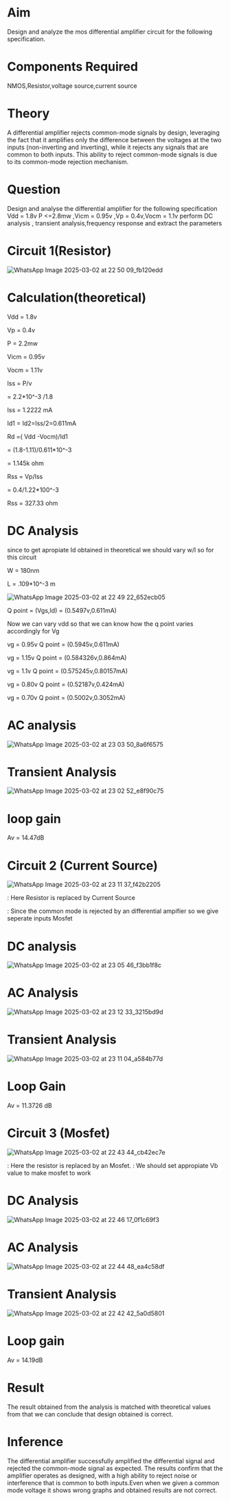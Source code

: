 
# Aim
  Design and analyze the mos differential amplifier circuit for the following specification.
# Components Required
  NMOS,Resistor,voltage source,current source
# Theory
  A differential amplifier rejects common-mode signals by design, leveraging the fact that it amplifies only the difference between the voltages at the two inputs (non-inverting and inverting), while it rejects any signals that are common to both inputs. This ability to reject common-mode signals is due to its common-mode rejection mechanism. 
# Question
  Design and analyse the differential amplifier for the following specification Vdd = 1.8v P <=2.8mw ,Vicm = 0.95v ,Vp = 0.4v,Vocm = 1.1v perform DC analysis , transient analysis,frequency response and extract the parameters 
# Circuit 1(Resistor)
![WhatsApp Image 2025-03-02 at 22 50 09_fb120edd](https://github.com/user-attachments/assets/8c4b758e-f0c6-4ee9-9d65-1365b5a0e593)
# Calculation(theoretical)
  Vdd = 1.8v

  Vp = 0.4v

  P = 2.2mw

  Vicm = 0.95v
  
  Vocm = 1.11v
  
  Iss = P/v
  
   = 2.2*10^-3 /1.8
   
  Iss = 1.2222 mA
  
Id1 = Id2=Iss/2=0.611mA

Rd =( Vdd -Vocm)/Id1

   = (1.8-1.11)/0.611*10^-3
   
   = 1.145k ohm
   
   Rss = Vp/Iss
   
  = 0.4/1.22*100^-3

Rss = 327.33 ohm

# DC Analysis
  since to get apropiate Id obtained in theoretical we should vary w/l
  so for this circuit
  
   W = 180nm
    
   L = .109*10^-3 m
   
   
![WhatsApp Image 2025-03-02 at 22 49 22_652ecb05](https://github.com/user-attachments/assets/42f119bd-2ca4-4ca5-8060-1b5a8d8fcc1c)



Q point = (Vgs,Id) = (0.5497v,0.611mA)

Now we can vary vdd so that we can know how the q point varies accordingly
for Vg

vg = 0.95v Q point = (0.5945v,0.611mA)

vg = 1.15v Q point = (0.584326v,0.864mA)

vg = 1.1v Q point = (0.575245v,0.80157mA)

vg = 0.80v Q point = (0.52187v,0.424mA)

vg = 0.70v Q point = (0.5002v,0.3052mA)

# AC analysis

 ![WhatsApp Image 2025-03-02 at 23 03 50_8a6f6575](https://github.com/user-attachments/assets/7def2159-0694-44a4-9257-5094847f63a7)


# Transient Analysis

 ![WhatsApp Image 2025-03-02 at 23 02 52_e8f90c75](https://github.com/user-attachments/assets/a21053cd-98b3-4c64-9aa2-ed217e1c0d04)

 # loop gain 

  Av = 14.47dB


  # Circuit 2 (Current Source)

  ![WhatsApp Image 2025-03-02 at 23 11 37_f42b2205](https://github.com/user-attachments/assets/347a445f-920b-40b8-a1e5-aee08ce7daa4)


: Here Resistor is replaced by Current Source

: Since the common mode is rejected by an differential ampifier so we give seperate inputs Mosfet

# DC analysis

   ![WhatsApp Image 2025-03-02 at 23 05 46_f3bb1f8c](https://github.com/user-attachments/assets/7279138c-18f6-4efa-bb41-97534d1ce5ba)


# AC Analysis

![WhatsApp Image 2025-03-02 at 23 12 33_3215bd9d](https://github.com/user-attachments/assets/6488f4da-d77a-4884-943b-eaceda30c7b3)


# Transient Analysis

![WhatsApp Image 2025-03-02 at 23 11 04_a584b77d](https://github.com/user-attachments/assets/17840274-678d-48f2-8803-bdca062c3a4b)

# Loop Gain

Av = 11.3726 dB


# Circuit 3 (Mosfet)

![WhatsApp Image 2025-03-02 at 22 43 44_cb42ec7e](https://github.com/user-attachments/assets/df5ba3c5-13a1-49d3-8f5c-ba43cf984952)

: Here the resistor is replaced by an Mosfet.
: We should set appropiate Vb value to make mosfet to work 

# DC Analysis
![WhatsApp Image 2025-03-02 at 22 46 17_0f1c69f3](https://github.com/user-attachments/assets/b5604c74-3583-460b-b097-38fece417a60)

# AC Analysis
![WhatsApp Image 2025-03-02 at 22 44 48_ea4c58df](https://github.com/user-attachments/assets/d4272b93-51ce-4e66-9f91-136d9d6467eb)

# Transient Analysis 

 ![WhatsApp Image 2025-03-02 at 22 42 42_5a0d5801](https://github.com/user-attachments/assets/da9608fd-1bea-4123-afe2-92ab8bbc705c)

 # Loop gain
  Av = 14.19dB

# Result
The result obtained from the analysis is matched with theoretical values from that we can conclude that design obtained is correct.


# Inference
The differential amplifier successfully amplified the differential signal and rejected the common-mode signal as expected. The results confirm that the amplifier operates as designed, with a high ability to reject noise or interference that is common to both inputs.Even when we given  a common mode voltage it shows wrong graphs and obtained results are not correct.















 





